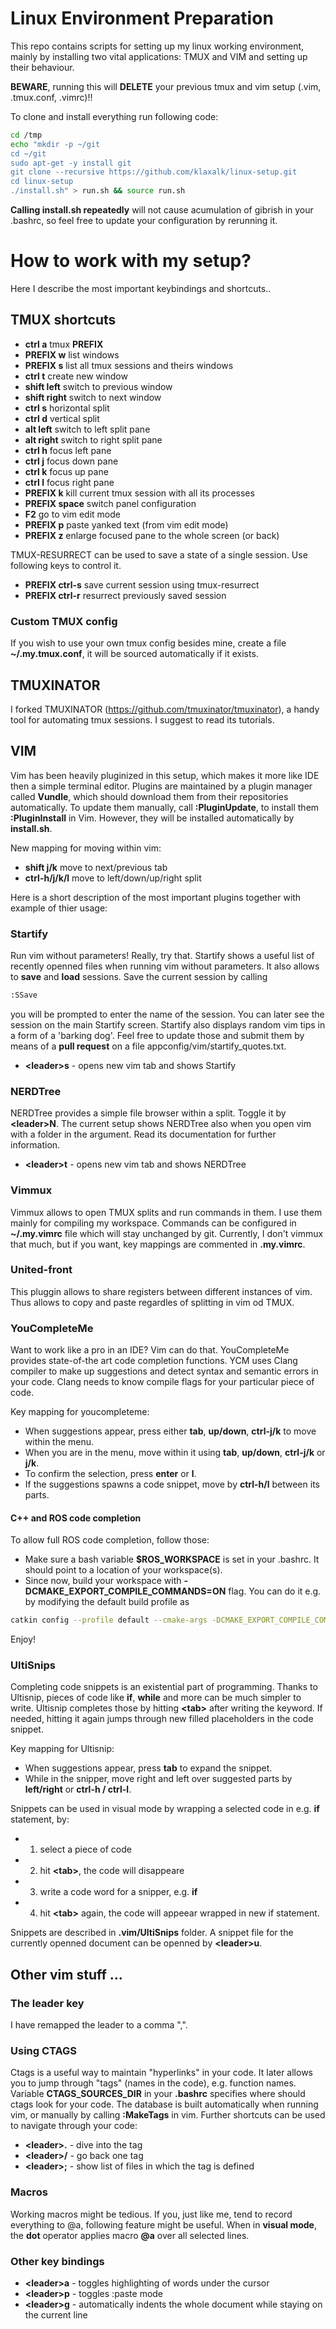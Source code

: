 # Linux Environment Preparation

This repo contains scripts for setting up my linux working environment, mainly by
installing two vital applications: TMUX and VIM and setting up their behaviour.

**BEWARE**, running this will **DELETE** your previous tmux and vim setup (.vim, .tmux.conf, .vimrc)!!

To clone and install everything run following code:

```bash
cd /tmp
echo "mkdir -p ~/git
cd ~/git
sudo apt-get -y install git
git clone --recursive https://github.com/klaxalk/linux-setup.git
cd linux-setup
./install.sh" > run.sh && source run.sh
```
**Calling install.sh repeatedly** will not cause acumulation of gibrish in your .bashrc, so feel free to update your configuration by rerunning it.

# How to work with my setup?

Here I describe the most important keybindings and shortcuts..

## TMUX shortcuts

- **ctrl a** tmux **__PREFIX__**
- **__PREFIX__ w** list windows
- **__PREFIX__ s** list all tmux sessions and theirs windows
- **ctrl t** create new window
- **shift left** switch to previous window
- **shift right** switch to next window
- **ctrl s** horizontal split
- **ctrl d** vertical split
- **alt left** switch to left split pane
- **alt right** switch to right split pane
- **ctrl h** focus left pane
- **ctrl j** focus down pane
- **ctrl k** focus up pane
- **ctrl l** focus right pane
- **__PREFIX__ k** kill current tmux session with all its processes
- **__PREFIX__ space** switch panel configuration
- **F2** go to vim edit mode
- **__PREFIX__ p** paste yanked text (from vim edit mode) 
- **__PREFIX__ z** enlarge focused pane to the whole screen (or back)

TMUX-RESURRECT can be used to save a state of a single session. Use following keys to control it.

- **__PREFIX__ ctrl-s** save current session using tmux-resurrect
- **__PREFIX__ ctrl-r** resurrect previously saved session

### Custom TMUX config

If you wish to use your own tmux config besides mine, create a file **~/.my.tmux.conf**, it will be sourced automatically if it exists.

## TMUXINATOR

I forked TMUXINATOR (https://github.com/tmuxinator/tmuxinator), a handy tool for automating tmux sessions. I suggest to read its tutorials.

## VIM

Vim has been heavily pluginized in this setup, which makes it more like IDE then a simple terminal editor. Plugins are maintained by a plugin manager called **Vundle**, which should download them from their repositories automatically.
To update them manually, call **:PluginUpdate**, to install them **:PluginInstall** in Vim. However, they will be installed automatically by **install.sh**.

New mapping for moving within vim:

- **shift j/k** move to next/previous tab
- **ctrl-h/j/k/l** move to left/down/up/right split

Here is a short description of the most important plugins together with example of thier usage:

### Startify

Run vim without parameters! Really, try that. Startify shows a useful list of recently openned files when running vim without parameters. It also allows to **save** and **load** sessions. Save the current session by calling
```bash
:SSave
```
you will be prompted to enter the name of the session. You can later see the session on the main Startify screen. Startify also displays random vim tips in a form of a 'barking dog'. Feel free to update those and submit them by means of a **pull request** on a file appconfig/vim/startify_quotes.txt.

- **\<leader\>s** - opens new vim tab and shows Startify

### NERDTree

NERDTree provides a simple file browser within a split. Toggle it by **\<leader\>N**. The current setup shows NERDTree also when you open vim with a folder in the argument. Read its documentation for further information.

- **\<leader\>t** - opens new vim tab and shows NERDTree

### Vimmux

Vimmux allows to open TMUX splits and run commands in them. I use them mainly for compiling
my workspace. Commands can be configured in **~/.my.vimrc** file which will stay unchanged
by git. Currently, I don't vimmux that much, but if you want, key mappings are commented in **.my.vimrc**.

### United-front

This pluggin allows to share registers between different instances of vim. Thus allows to copy and paste regardles of splitting in vim od TMUX.

### YouCompleteMe

Want to work like a pro in an IDE? Vim can do that. YouCompleteMe provides state-of-the art code completion functions. YCM uses Clang compiler to make up suggestions and detect syntax and semantic errors in your code. Clang needs to know compile flags for your particular piece of code.

Key mapping for youcompleteme:

- When suggestions appear, press either **tab**, **up/down**, **ctrl-j/k** to move within the menu.
- When you are in the menu, move within it using **tab**, **up/down**, **ctrl-j/k** or **j/k**.
- To confirm the selection, press **enter** or **l**.
- If the suggestions spawns a code snippet, move by **ctrl-h/l** between its parts.

#### C++ and ROS code completion

To allow full ROS code completion, follow those:

- Make sure a bash variable **$ROS_WORKSPACE** is set in your .bashrc. It should point to a location of your workspace(s).
- Since now, build your workspace with **-DCMAKE_EXPORT_COMPILE_COMMANDS=ON** flag. You can do it e.g. by modifying the default build profile as
```bash
catkin config --profile default --cmake-args -DCMAKE_EXPORT_COMPILE_COMMANDS=ON
```

Enjoy!

### UltiSnips

Completing code snippets is an existential part of programming. Thanks to Ultisnip, pieces of code like **if**, **while** and more can be much simpler to write. Ultisnip completes those by hitting **\<tab\>** after writing the keyword. If needed, hitting it again jumps through new filled placeholders in the code snippet.

Key mapping for Ultisnip:

- When suggestions appear, press **tab** to expand the snippet.
- While in the snipper, move right and left over suggested parts by **left/right** or **ctrl-h / ctrl-l**.

Snippets can be used in visual mode by wrapping a selected code in e.g. **if** statement, by:
- 1. select a piece of code
- 2. hit **\<tab\>**, the code will disappeare
- 3. write a code word for a snipper, e.g. **if**
- 4. hit **\<tab\>** again, the code will appeear wrapped in new if statement.

Snippets are described in **.vim/UltiSnips** folder. A snippet file for the currently openned document can be openned by **\<leader\>u**.

## Other vim stuff ...

### The leader key

I have remapped the leader to a comma ",".

### Using CTAGS

Ctags is a useful way to maintain "hyperlinks" in your code. It later allows you to jump through "tags" (names in the code), e.g. function names. Variable **CTAGS_SOURCES_DIR** in your **.bashrc** specifies where should ctags look for your code. The database is built automatically when running vim, or manually by calling **:MakeTags** in vim. Further shortcuts can be used to navigate through your code:

- **\<leader\>.** - dive into the tag
- **\<leader\>/** - go back one tag
- **\<leader\>;** - show list of files in which the tag is defined

### Macros

Working macros might be tedious. If you, just like me, tend to record everything to @a, following feature might be useful. When in **visual mode**, the **dot** operator applies macro **@a** over all selected lines.

### Other key bindings

- **\<leader\>a** - toggles highlighting of words under the cursor
- **\<leader\>p** - toggles :paste mode
- **\<leader\>g** - automatically indents the whole document while staying on the current line
